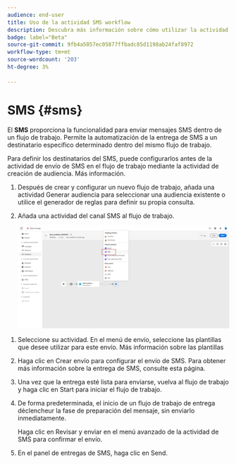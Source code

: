 ```yaml
---
audience: end-user
title: Uso de la actividad SMS workflow
description: Descubra más información sobre cómo utilizar la actividad del flujo de trabajo SMS
badge: label="Beta"
source-git-commit: 9fb4a5057ec05877ffbadc85d1198ab24faf8972
workflow-type: tm+mt
source-wordcount: '203'
ht-degree: 3%

---
```



# SMS {#sms}

El **SMS** proporciona la funcionalidad para enviar mensajes SMS dentro de un flujo de trabajo. Permite la automatización de la entrega de SMS a un destinatario específico determinado dentro del mismo flujo de trabajo.

Para definir los destinatarios del SMS, puede configurarlos antes de la actividad de envío de SMS en el flujo de trabajo mediante la actividad de creación de audiencia. Más información.

1. Después de crear y configurar un nuevo flujo de trabajo, añada una actividad Generar audiencia para seleccionar una audiencia existente o utilice el generador de reglas para definir su propia consulta.

1. Añada una actividad del canal SMS al flujo de trabajo.

   ![](../assets/activity-sms-1.png)
<!--
1. Select the Type of delivery:

    * Single delivery: Choose this option if you want the SMS to be sent only once. You have the flexibility to choose whether or not to include an outbound transition from this activity.

    * Recurring delivery: Choose this option if you want the SMS to be sent multiple times based on a defined frequency. The frequency can be configured using a Scheduler activity, allowing you to schedule the SMS to be sent at regular intervals.
-->

1. Seleccione su actividad. En el menú de envío, seleccione las plantillas que desee utilizar para este envío. Más información sobre las plantillas

1. Haga clic en Crear envío para configurar el envío de SMS. Para obtener más información sobre la entrega de SMS, consulte esta página.

1. Una vez que la entrega esté lista para enviarse, vuelva al flujo de trabajo y haga clic en Start para iniciar el flujo de trabajo.

1. De forma predeterminada, el inicio de un flujo de trabajo de entrega déclencheur la fase de preparación del mensaje, sin enviarlo inmediatamente.

   Haga clic en Revisar y enviar en el menú avanzado de la actividad de SMS para confirmar el envío.

1. En el panel de entregas de SMS, haga clic en Send.
